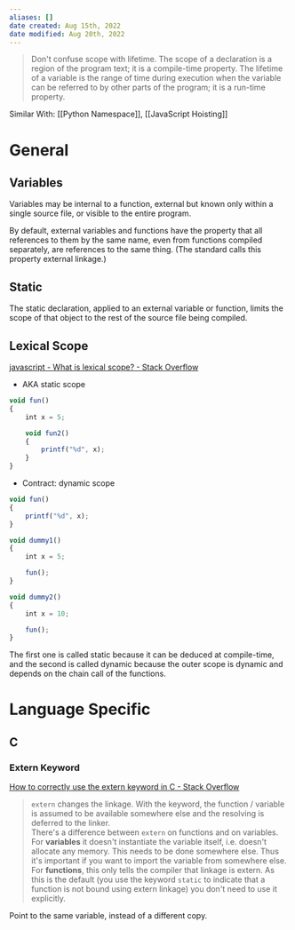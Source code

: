 ```yaml
---
aliases: []
date created: Aug 15th, 2022
date modified: Aug 20th, 2022
---
```

>Don't confuse scope with lifetime. The scope of a declaration is a region of the program text; it is a compile-time property. The lifetime of a variable is the range of time during execution when the variable can be referred to by other parts of the program; it is a run-time property.

Similar With: [[Python Namespace]], [[JavaScript Hoisting]]
# General
## Variables
Variables may be internal to a function, external but known only within a single source file, or visible to the entire program.

By default, external variables and functions have the property that all references to them by the same name, even from functions compiled separately, are references to the same thing. (The standard calls this property external linkage.)

## Static
The static declaration, applied to an external variable or function, limits the scope of that object to the rest of the source file being compiled.

## Lexical Scope
[javascript - What is lexical scope? - Stack Overflow](https://stackoverflow.com/questions/1047454/what-is-lexical-scope)
- AKA static scope

```javascript
void fun()
{
    int x = 5;

    void fun2()
    {
        printf("%d", x);
    }
}
```

- Contract: dynamic scope  

```javascript
void fun()
{
    printf("%d", x);
}

void dummy1()
{
    int x = 5;

    fun();
}

void dummy2()
{
    int x = 10;

    fun();
}
```

The first one is called static because it can be deduced at compile-time, and the second is called dynamic because the outer scope is dynamic and depends on the chain call of the functions.
# Language Specific
## C
### Extern Keyword
[How to correctly use the extern keyword in C - Stack Overflow](https://stackoverflow.com/questions/496448/how-to-correctly-use-the-extern-keyword-in-c)
> `extern` changes the linkage. With the keyword, the function / variable is assumed to be available somewhere else and the resolving is deferred to the linker.  
> There's a difference between `extern` on functions and on variables.  
> For **variables** it doesn't instantiate the variable itself, i.e. doesn't allocate any memory. This needs to be done somewhere else. Thus it's important if you want to import the variable from somewhere else.  
> For **functions**, this only tells the compiler that linkage is extern. As this is the default (you use the keyword `static` to indicate that a function is not bound using extern linkage) you don't need to use it explicitly.

Point to the same variable, instead of a different copy.
